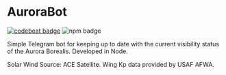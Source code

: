 # AuroraBot
[![codebeat badge](https://codebeat.co/badges/4decf56a-e8ce-4303-bba6-be30e3bfbef3)](https://codebeat.co/projects/github-com-teodorpatras-aurorabot)
![npm badge](https://img.shields.io/npm/v/npm.svg)


Simple Telegram bot for keeping up to date with the current visibility status of the Aurora Borealis. Developed in Node.

Solar Wind Source: ACE Satellite.  Wing Kp data provided by USAF AFWA. 
